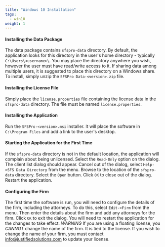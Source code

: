 ```yaml
---
title: "Windows 10 Installation"
tags:
  - win10
weight: 1
---
```

#### Installing the Data Package

The data package contains `sfspro-data` directory. By default, the application looks for this directory in the user's home directory - typically `C:\Users\<username>\`. You may place the directory anywhere you wish, however the user must have read/write access to it. If sharing data among multiple users, it is suggested to place this directory on a Windows share. To install, simply unzip the `SFSPro Data-<version>.zip` file.

#### Installing the License File

Simply place the `license.properties` file containing the license data in the `sfspro-data` directory. The file must be named `license.properties`.

#### Installing the Application

Run the `SFSPro-<version>.msi` installer. It will place the software in `C:\Program Files` and add a link to the user's desktop.

#### Starting the Application for the First Time

If the `sfspro-data` directory is not in the default location, the application will complain about being unlicensed. Select the `Read-Only` option on the dialog. The client list dialog should appear. Cancel out of the dialog, select `Help->SFS Data Directory` from the menu. Browse to the location of the `sfspro-data` directory. Select the `Open` button. Click `OK` to close out of the dialog. Restart the application.

#### Configuring the Firm

The first time the software is run, you will need to configure the details of the firm, including the attorneys. To do this, select `Edit->Firm` from the menu. Then enter the details about the firm and add any attorneys for the firm. Click `OK` to exit the dialog. You will need to restart the application for the changes to take effect. *WARNING* If you are using a floating license, you *CANNOT* change the name of the firm. It is tied to the license. If you wish to change the name of your firm, you must contact <info@justifiedsolutions.com> to update your license.
